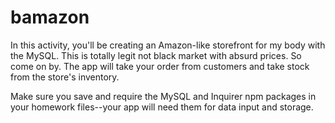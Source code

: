 # bamazon

In this activity, you'll be creating an Amazon-like storefront for my body with the MySQL. This is totally legit not black market with absurd prices. So come on by. The app will take your order from customers and take stock from the store's inventory. 

Make sure you save and require the MySQL and Inquirer npm packages in your homework files--your app will need them for data input and storage.
